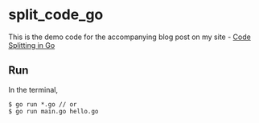 # split_code_go
This is the demo code for the accompanying blog post on my site - [Code Splitting in Go](https://verticalaxisbd.com/blog/code-splitting-go/)

## Run  
In the terminal,  
```shell
$ go run *.go // or
$ go run main.go hello.go
```  

